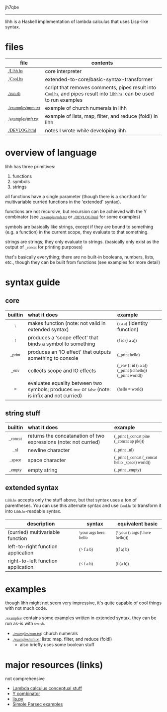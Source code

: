 <style>code { font-family: Consolas }</style>

jh7qbe

----------------

lihh is a Haskell implementation of lambda calculus that uses Lisp-like syntax.


# files
| file | contents |
| ---- | -------- |
| [`./Lihh.hs`](./Lihh.hs) | core interpreter |
| [`./Cool.hs`](./Cool.hs) | extended-to-core/basic-syntax-transformer |
| [`./run.sh`](./run.sh) | script that removes comments, pipes result into `Cool.hs`, and pipes result into `Lihh.hs`. can be used to run examples |
| [`./examples/num.txt`](./examples/num.txt) | example of church numerals in lihh |
| [`./examples/mfr.txt`](./examples/mfr.txt) | example of lists, map, filter, and reduce (foldl) in lihh |
| [`./DEVLOG.html`](./DEVLOG.html) | notes I wrote while developing lihh |

# overview of language
lihh has three primitives:

1. functions
2. symbols
3. strings

all functions have a single parameter (though there is a shorthand for multivariable curried functions in the 'extended' syntax).

functions are not recursive, but recursion can be achieved with the Y combinator (see [`./examples/mfr.txt`](./examples/mfr.txt) or [`./DEVLOG.html`](./DEVLOG.html) for some examples)

symbols are basically like strings, except if they are bound to something (e.g. a function) in the current scope, they evaluate to that something.

strings are strings; they only evaluate to strings. (basically only exist as the output of `_concat` for printing purposes)

that's basically everything; there are no built-in booleans, numbers, lists, etc., though they can be built from functions (see examples for more detail)

# syntax guide

## core
| builtin | what it does | example |
| :-----: | :----------- | :------ |
| `\`     | makes function (note: not valid in extended syntax) | `(\ a a)` (identity function)
| `!`     | produces a 'scope effect' that binds a symbol to something | `(! id (\ a a))` |
| `_print` | produces an 'IO effect' that outputs something to console | `(_print hello)` |
| `_env`   | collects scope and IO effects | `(_env (! id (\ a a)) (_print (id hello)) (_print world))` |
| `=`     | evaluates equality between two symbols; produces `true` or `false` (note: is infix and not curried) | `(hello = world)` |

## string stuff
| builtin | what it does | example |
| :-----: | :----------- | :------ |
| `_concat` | returns the concatanation of two expressions (note: not curried) | `(_print (_concat pine (_concat ap ple)))` |
| `_nl` | newline character | `(_print _nl)` |
| `_space` | space character | `(_print (_concat (_concat hello _space) world))` |
| `_empty` | empty string | `(_print _empty)` |

## extended syntax
`Lihh.hs` accepts only the stuff above, but that syntax uses a ton of parentheses. You can use this alternate syntax and use `Cool.hs` to transform it into `Lihh.hs`-readable syntax.

| description | syntax | equivalent basic |
| --- | --- | --- |
| (curried) multivariable function | `\your args here. hello` | `(\ your (\ args (\ here hello)))` |
| left-to-right function application | `(> f a b)` | `((f a) b)` |
| right-to-left function application | `(< f a b)` | `(f (a b))` |

# examples
though lihh might not seem very impressive, it's quite capable of cool things with not much code.

[`./examples/`](./examples/) contains some examples written in extended syntax. they can be run as-is with `test.sh`.

- [`./examples/num.txt`](./examples/num.txt): church numerals
- [`./examples/mfr.txt`](./examples/mfr.txt): lists: map, filter, and reduce (foldl)
	- also briefly uses some boolean stuff

# major resources (links)
not comprehensive

- [Lambda calculus conceptual stuff](https://hbr.github.io/Lambda-Calculus/lambda2/lambda.html)
- [Y combinator](https://en.wikipedia.org/wiki/Fixed-point_combinator)
- [lis.py](http://www.norvig.com/lispy.html)
- [Simple Parsec examples](https://en.wikibooks.org/wiki/Write_Yourself_a_Scheme_in_48_Hours/Parsing)